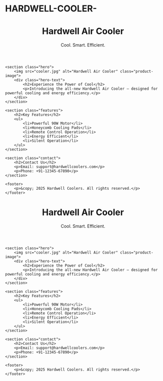# HARDWELL-COOLER-
<!DOCTYPE html>
<html lang="en">
<head>
    <meta charset="UTF-8">
    <meta name="viewport" content="width=device-width, initial-scale=1.0">
    <title>Hardwell Air Cooler</title>
    <link rel="stylesheet" href="styles.css">
</head>
<body>
    <header>
        <h1>Hardwell Air Cooler</h1>
        <p>Cool. Smart. Efficient.</p>
    </header>

    <section class="hero">
        <img src="cooler.jpg" alt="Hardwell Air Cooler" class="product-image">
        <div class="hero-text">
            <h2>Experience the Power of Cool</h2>
            <p>Introducing the all-new Hardwell Air Cooler – designed for powerful cooling and energy efficiency.</p>
        </div>
    </section>

    <section class="features">
        <h2>Key Features</h2>
        <ul>
            <li>Powerful 90W Motor</li>
            <li>Honeycomb Cooling Pads</li>
            <li>Remote Control Operation</li>
            <li>Energy Efficient</li>
            <li>Silent Operation</li>
        </ul>
    </section>

    <section class="contact">
        <h2>Contact Us</h2>
        <p>Email: support@hardwellcoolers.com</p>
        <p>Phone: +91-12345-67890</p>
    </section>

    <footer>
        <p>&copy; 2025 Hardwell Coolers. All rights reserved.</p>
    </footer>
</body>
</html>

<!DOCTYPE html>
<html lang="en">
<head>
    <meta charset="UTF-8">
    <meta name="viewport" content="width=device-width, initial-scale=1.0">
    <title>Hardwell Air Cooler</title>
    <link rel="stylesheet" href="styles.css">
</head>
<body>
    <header>
        <h1>Hardwell Air Cooler</h1>
        <p>Cool. Smart. Efficient.</p>
    </header>

    <section class="hero">
        <img src="cooler.jpg" alt="Hardwell Air Cooler" class="product-image">
        <div class="hero-text">
            <h2>Experience the Power of Cool</h2>
            <p>Introducing the all-new Hardwell Air Cooler – designed for powerful cooling and energy efficiency.</p>
        </div>
    </section>

    <section class="features">
        <h2>Key Features</h2>
        <ul>
            <li>Powerful 90W Motor</li>
            <li>Honeycomb Cooling Pads</li>
            <li>Remote Control Operation</li>
            <li>Energy Efficient</li>
            <li>Silent Operation</li>
        </ul>
    </section>

    <section class="contact">
        <h2>Contact Us</h2>
        <p>Email: support@hardwellcoolers.com</p>
        <p>Phone: +91-12345-67890</p>
    </section>

    <footer>
        <p>&copy; 2025 Hardwell Coolers. All rights reserved.</p>
    </footer>
</body>
</html>
